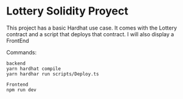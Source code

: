 
# Lottery Solidity Proyect

This project has a basic Hardhat use case. It comes with the Lottery contract and a script that deploys that contract. I will also display a FrontEnd

Commands:

```shell
backend
yarn hardhat compile
yarn hardhar run scripts/Deploy.ts

Frontend
npm run dev

```
